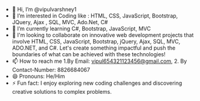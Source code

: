 - 👋 Hi, I’m @vipulvarshney1
- 👀 I’m interested in Coding like : HTML, CSS, JavaScript, Bootstrap, JQuery, Ajax , SQL, MVC, Ado.Net, C#
- 🌱 I’m currently learning C#, Bootstrap, JavaScript, MVC
- 💞️ I'm looking to collaborate on innovative web development projects that involve HTML, CSS, JavaScript, Bootstrap, jQuery, Ajax, SQL, MVC, ADO.NET, and C#. Let's create something impactful and push the boundaries of what can be achieved with these technologies! 
- 📫 How to reach me 1.By Email: vipul654321123456@gmail.com, 2. By Contact-Number: 8826684067 
- 😄 Pronouns:  He/Him
- ⚡ Fun fact:  I enjoy exploring new coding challenges and discovering creative solutions to complex problems.

<!---
vipulvarshney1/vipulvarshney1 is a ✨ special ✨ repository because its `README.md` (this file) appears on your GitHub profile.
You can click the Preview link to take a look at your changes.
--->
